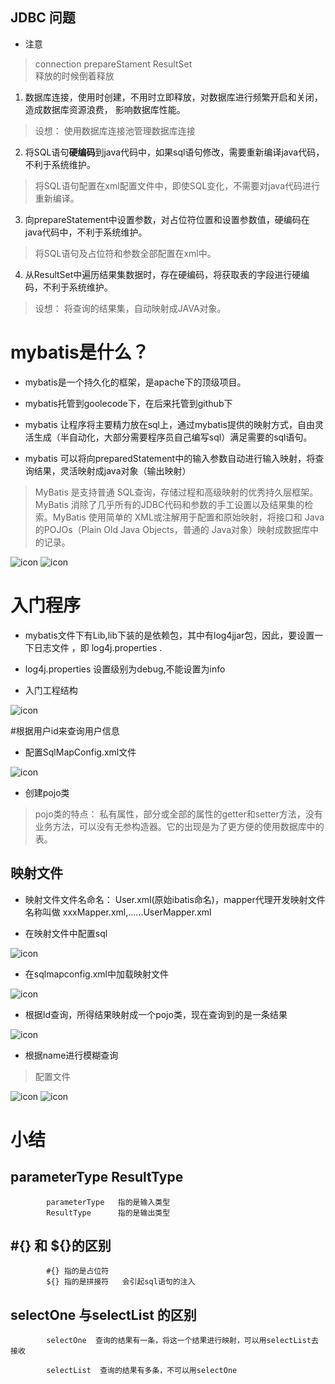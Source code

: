 ## JDBC 问题

* 注意
> connection  prepareStament  ResultSet  
> 释放的时候倒着释放

1. 数据库连接，使用时创建，不用时立即释放，对数据库进行频繁开启和关闭，造成数据库资源浪费， 影响数据库性能。
> 设想： 使用数据库连接池管理数据库连接

2. 将SQL语句<strong>硬编码</strong>到java代码中，如果sql语句修改，需要重新编译java代码，不利于系统维护。
> 将SQL语句配置在xml配置文件中，即使SQL变化，不需要对java代码进行重新编译。

3. 向prepareStatement中设置参数，对占位符位置和设置参数值，硬编码在java代码中，不利于系统维护。
> 将SQL语句及占位符和参数全部配置在xml中。

4. 从ResultSet中遍历结果集数据时，存在硬编码，将获取表的字段进行硬编码，不利于系统维护。
> 设想： 将查询的结果集，自动映射成JAVA对象。

# mybatis是什么？

* mybatis是一个持久化的框架，是apache下的顶级项目。

* mybatis托管到goolecode下，在后来托管到github下

* mybatis 让程序将主要精力放在sql上，通过mybatis提供的映射方式，自由灵活生成（半自动化，大部分需要程序员自己编写sql）满足需要的sql语句。      

* mybatis 可以将向preparedStatement中的输入参数自动进行输入映射，将查询结果，灵活映射成java对象（输出映射）

>  MyBatis 是支持普通 SQL查询，存储过程和高级映射的优秀持久层框架。MyBatis 消除了几乎所有的JDBC代码和参数的手工设置以及结果集的检索。MyBatis 使用简单的 XML或注解用于配置和原始映射，将接口和 Java 的POJOs（Plain Old Java Objects，普通的 Java对象）映射成数据库中的记录。

![icon](img/1.PNG)
![icon](img/5.PNG)

# 入门程序

*  mybatis文件下有Lib,lib下装的是依赖包，其中有log4jjar包，因此，要设置一下日志文件  ，即  log4j.properties .

* log4j.properties 设置级别为debug,不能设置为info
* 入门工程结构

![icon](img/2.PNG)

#根据用户id来查询用户信息

* 配置SqlMapConfig.xml文件

![icon](img/3.PNG)

* 创建pojo类

> pojo类的特点：
私有属性，部分或全部的属性的getter和setter方法，没有业务方法，可以没有无参构造器。它的出现是为了更方便的使用数据库中的表。

## 映射文件

* 映射文件文件名命名： User.xml(原始ibatis命名)，mapper代理开发映射文件名称叫做  xxxMapper.xml,......UserMapper.xml

* 在映射文件中配置sql

![icon](img/6.PNG)

* 在sqlmapconfig.xml中加载映射文件

![icon](img/7.PNG)

* 根据Id查询，所得结果映射成一个pojo类，现在查询到的是一条结果

![icon](img/8.PNG)

* 根据name进行模糊查询
> 配置文件

![icon](img/9.PNG)
![icon](img/10.PNG)

# 小结

## parameterType ResultType

			parameterType   指的是输入类型
			ResultType      指的是输出类型

## #{} 和  ${}的区别

			#{} 指的是占位符
			${} 指的是拼接符   会引起sql语句的注入

## selectOne  与selectList  的区别

			selectOne  查询的结果有一条，将这一个结果进行映射，可以用selectList去接收
				
			selectList  查询的结果有多条，不可以用selectOne